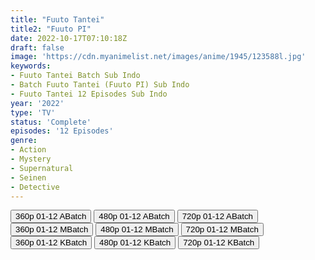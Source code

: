 ```yaml
---
title: "Fuuto Tantei"
title2: "Fuuto PI"
date: 2022-10-17T07:10:18Z
draft: false
image: 'https://cdn.myanimelist.net/images/anime/1945/123588l.jpg'
keywords:
- Fuuto Tantei Batch Sub Indo
- Batch Fuuto Tantei (Fuuto PI) Sub Indo
- Fuuto Tantei 12 Episodes Sub Indo
year: '2022'
type: 'TV'
status: 'Complete'
episodes: '12 Episodes'
genre:
- Action
- Mystery
- Supernatural
- Seinen
- Detective
---
```


<div class="d-g gg-5 gtc-r ai-c">
<button onclick="window.open('?barc=6vUk9FLKSS_20221112/Batch/1-12/Kuramanime-FUUTOPI-1_12-Mp4360','_blank')">360p 01-12 ABatch</button>
<button onclick="window.open('?barc=6vUk9FLKSS_20221112/Batch/1-12/Kuramanime-FUUTOPI-1_12-Mp4480','_blank')">480p 01-12 ABatch</button>
<button onclick="window.open('?barc=6vUk9FLKSS_20221112/Batch/1-12/Kuramanime-FUUTOPI-1_12-Mp4720','_blank')">720p 01-12 ABatch</button>
<button onclick="window.open('?bmed=8p10fjo8ry9970t','_blank')">360p 01-12 MBatch</button>
<button onclick="window.open('?bmed=bu5dymq68e6fzr0','_blank')">480p 01-12 MBatch</button>
<button onclick="window.open('?bmed=z3hwz04ftvdezib','_blank')">720p 01-12 MBatch</button>
<button onclick="window.open('?bkus=F/Fuuto.Tantei/FuutoTntei_360p','_blank')">360p 01-12 KBatch</button>
<button onclick="window.open('?bkus=F/Fuuto.Tantei/FuutoTntei_480p','_blank')">480p 01-12 KBatch</button>
<button onclick="window.open('?bkus=F/Fuuto.Tantei/FuutoTntei_720p','_blank')">720p 01-12 KBatch</button>
</div>